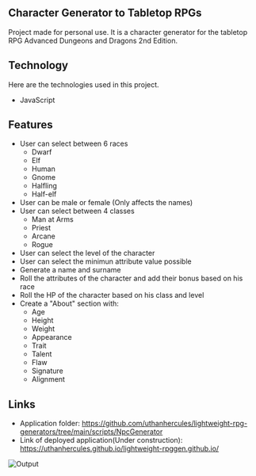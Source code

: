 ## Character Generator to Tabletop RPGs
Project made for personal use. It is a character generator for the tabletop RPG Advanced Dungeons and Dragons 2nd Edition. 
 
## Technology 
Here are the technologies used in this project.
 
* JavaScript
 
## Features
* User can select between 6 races
  * Dwarf
  * Elf
  * Human
  * Gnome
  * Halfling
  * Half-elf
* User can be male or female (Only affects the names)
* User can select between 4 classes
  * Man at Arms
  * Priest
  * Arcane
  * Rogue
* User can select the level of the character
* User can select the minimun attribute value possible
* Generate a name and surname
* Roll the attributes of the character and add their bonus based on his race 
* Roll the HP of the character based on his class and level
* Create a "About" section with:
  * Age
  * Height
  * Weight
  * Appearance
  * Trait
  * Talent
  * Flaw
  * Signature
  * Alignment
 
## Links
* Application folder: https://github.com/uthanhercules/lightweight-rpg-generators/tree/main/scripts/NpcGenerator
* Link of deployed application(Under construction): https://uthanhercules.github.io/lightweight-rpggen.github.io/

![Output](https://user-images.githubusercontent.com/78041618/125918870-bc39834b-cace-40f3-ac40-3ac5eb4bd685.PNG)

